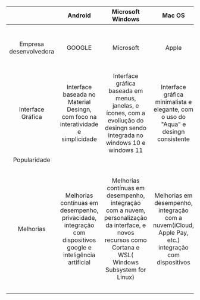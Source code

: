 |                | Android | Microsoft Windows | Mac OS | IOS | Linux |
| :------------: | :-------: | :-----------------: | :------: | :---: | :------:| 
| Empresa desenvolvedora | GOOGLE | Microsoft | Apple | Apple | Software de código aberto criado por Linus Torvads, e editado pela comunidade de usuários|
| Interface Gráfica | Interface baseada no Material Desingn, com foco na interatividade e simplicidade | Interface gráfica baseada em menus, janelas, e ícones, com a evoliução do desingn sendo integrada no windows 10 e windows 11 | Interface gráfica minimalista e elegante, com o uso do "Aqua" e desingn consistente | Interface gráfica intuitiva e elegante, com ênfase em ícones grandes | Desenvolvido pela comunidade de código aberto, com contribuições de empresas como Red Hat e Canonical(Ubuntu)
| Popularidade |
| Melhorias | Melhorias contínuas em desempenho, privacidade, integração com dispositivos google e inteligência artificial | Melhorias contínuas em desempenho, integração com a nuvem, personalização da interface, e novos recursos como Cortana e WSL( Windows Subsystem for Linux) | Melhorias em desempenho, integração com a nuvem(iCloud, Apple Pay, etc.) integração com dispositivos | Melhorias em desempenho, integração com a nuvem(iCloud, Apple Pay, etc.) integração com dispositivos, novos widgets, Modo Escuro e melhorias na privacidade do usuário | Melhorias contínuas em desempenho, segurança, suporte a novos hardwares e personalização |
